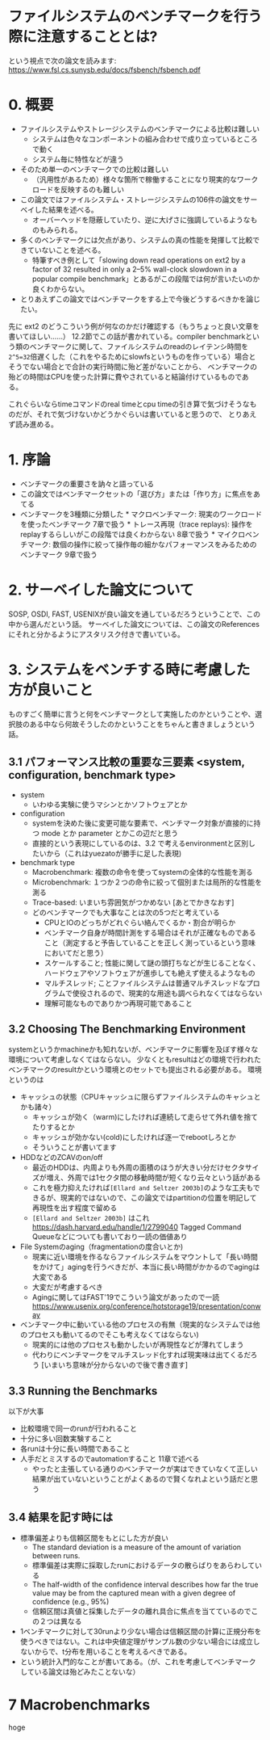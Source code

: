 # ファイルシステムのベンチマークを行う際に注意することとは?
という視点で次の論文を読みます:
https://www.fsl.cs.sunysb.edu/docs/fsbench/fsbench.pdf

# 0. 概要
* ファイルシステムやストレージシステムのベンチマークによる比較は難しい 
     * システムは色々なコンポーネントの組み合わせで成り立っているところで動く
     * システム毎に特性などが違う
* そのため単一のベンチマークでの比較は難しい
     * （汎用性があるため）様々な箇所で稼働することになり現実的なワークロードを反映するのも難しい
* この論文ではファイルシステム・ストレージシステムの106件の論文をサーベイした結果を述べる。
     * オーバーヘッドを隠蔽していたり、逆に大げさに強調しているようなものもみられる。
* 多くのベンチマークには欠点があり、システムの真の性能を発揮して比較できていないことを述べる。
     * 特筆すべき例として「slowing down read operations on ext2 by a factor of 32 resulted in only a 2–5% wall-clock slowdown in a popular compile benchmark」とあるがこの段階では何が言いたいのか良くわからない。
* とりあえずこの論文ではベンチマークをする上で今後どうするべきかを論じたい。

先に ext2 のどうこういう例が何なのかだけ確認する（もうちょっと良い文章を書いてほしい……）
12.2節でこの話が書かれている。compiler benchmarkという類のベンチマークに関して、ファイルシステムのreadのレイテンシ時間を
`2^5=32`倍遅くした（これをやるためにslowfsというものを作っている）場合とそうでない場合とで合計の実行時間に殆ど差がないことから、
ベンチマークの殆どの時間はCPUを使った計算に費やされていると結論付けているものである。

これぐらいならtimeコマンドのreal timeとcpu timeの引き算で気づけそうなものだが、それで気づけないかどうかぐらいは書いていると思うので、
とりあえず読み進める。

# 1. 序論
* ベンチマークの重要さを訥々と語っている
* この論文ではベンチマークセットの「選び方」または「作り方」に焦点をあてる
* ベンチマークを3種類に分類した
      * マクロベンチマーク: 現実のワークロードを使ったベンチマーク 7章で扱う
      * トレース再現（trace replays): 操作をreplayするらしいがこの段階では良くわからない 8章で扱う
      * マイクロベンチマーク: 数個の操作に絞って操作毎の細かなパフォーマンスをみるためのベンチマーク 9章で扱う

# 2. サーベイした論文について
SOSP, OSDI, FAST, USENIXが良い論文を通しているだろうということで、この中から選んだという話。
サーベイした論文については、この論文のReferencesにそれと分かるようにアスタリスク付きで書いている。

# 3. システムをベンチする時に考慮した方が良いこと
ものすごく簡単に言うと何をベンチマークとして実施したのかということや、選択肢のある中なら何故そうしたのかということをちゃんと書きましょうという話。

## 3.1 パフォーマンス比較の重要な三要素 <system, configuration, benchmark type>
* system
     * いわゆる実験に使うマシンとかソフトウェアとか
* configuration
     * systemを決めた後に変更可能な要素で、ベンチマーク対象が直接的に持つ mode とか parameter とかこの辺だと思う
     * 直接的という表現にしているのは、3.2 で考えるenvironmentと区別したいから（これはyuezatoが勝手に足した表現)
* benchmark type     
     * Macrobenchmark: 複数の命令を使ってsystemの全体的な性能を測る
     * Microbenchmark: １つか２つの命令に絞って個別または局所的な性能を測る
     * Trace-based: いまいち雰囲気がつかめない [あとでかきなおす]
     * どのベンチマークでも大事なことは次の5つだと考えている
          * CPUとIOのどっちがどれぐらい絡んでくるか・割合が明らか
          * ベンチマーク自身が時間計測をする場合はそれが正確なものであること（測定すると予告していることを正しく測っているという意味においてだと思う）
          * スケールすること; 性能に関して謎の頭打ちなどが生じることなく、ハードウェアやソフトウェアが進歩しても絶えず使えるようなもの
          * マルチスレッド; ことファイルシステムは普通マルチスレッドなプログラムで使役されるので、現実的な用途も調べられなくてはならない
          * 理解可能なものでありかつ再現可能であること

## 3.2 Choosing The Benchmarking Environment
systemというかmachineかも知れないが、ベンチマークに影響を及ぼす様々な環境について考慮しなくてはならない。
少なくともresultはどの環境で行われたベンチマークのresultかという環境とのセットでも提出される必要がある。
環境というのは
* キャッシュの状態（CPUキャッシュに限らずファイルシステムのキャシュとかも諸々）
     * キャッシュが効く（warm)にしたければ連続して走らせて外れ値を捨てたりするとか
     * キャッシュが効かない(cold)にしたければ逐一でrebootしろとか
     * そういうことが書いてます
* HDDなどのZCAVのon/off
     * 最近のHDDは、内周よりも外周の面積のほうが大きい分だけセクタサイズが増え、外周では1セクタ間の移動時間が短くなり云々という話がある
     * これを極力抑えたければ`[Ellard and Seltzer 2003b]`のような工夫もできるが、現実的ではないので、この論文ではpartitionの位置を明記して再現性を出す程度で留める
     * `[Ellard and Seltzer 2003b]` はこれ https://dash.harvard.edu/handle/1/2799040 Tagged Command Queueなどについても書いており一読の価値あり
* File Systemのaging（fragmentationの度合いとか)
     * 現実に近い環境を作るならファイルシステムをマウントして「長い時間をかけて」agingを行うべきだが、本当に長い時間がかかるのでagingは大変である
     * 大変だが考慮するべき
     * Agingに関してはFAST'19でこういう論文があったので一読 https://www.usenix.org/conference/hotstorage19/presentation/conway
* ベンチマーク中に動いている他のプロセスの有無（現実的なシステムでは他のプロセスも動いてるのでそこも考えなくてはならない)
     * 現実的には他のプロセスも動かしたいが再現性などが薄れてしまう
     * 代わりにベンチマークをマルチスレッド化すれば現実味は出てくるだろう [いまいち意味が分からないので後で書き直す]
        
## 3.3 Running the Benchmarks
以下が大事
* 比較環境で同一のrunが行われること
* 十分に多い回数実験すること
* 各runは十分に長い時間であること
* 人手だとミスするのでautomationすること 11章で述べる
     * やったと主張している通りのベンチマークが実はできていなくて正しい結果が出ていないということがよくあるので賢くなれよという話だと思う
     
## 3.4 結果を記す時には
* 標準偏差よりも信頼区間をもとにした方が良い
     * The standard deviation is a measure of the amount of variation between runs. 
     * 標準偏差は実際に採取したrunにおけるデータの散らばりをあらわしている
     * The half-width of the confidence interval describes how far the true value may be from the captured mean with a given degree of confidence (e.g., 95%)
     * 信頼区間は真値と採集したデータの離れ具合に焦点を当てているのでこの２つは異なる
* 1ベンチマークに対して30runより少ない場合は信頼区間の計算に正規分布を使うべきではない。これは中央値定理がサンプル数の少ない場合には成立しないからで、t分布を用いることを考えるべきである。
* という統計入門的なことが書いてある。（が、これを考慮してベンチマークしている論文は殆どみたことないな）

# 7 Macrobenchmarks
hoge
